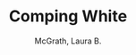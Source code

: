 ---
type: 'article'
pubkey: 'mcgrath2019'
author: 'McGrath, Laura B.'
title: "Comping White"
publisher: 'Los Angeles Review of Books'
url: 'https://lareviewofbooks.org/article/comping-white/'
year: 2019
---